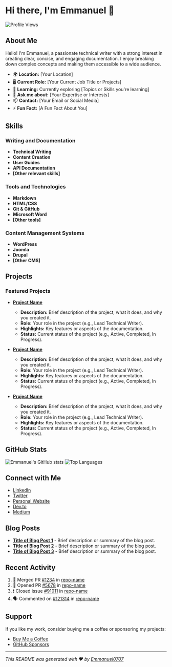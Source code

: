 # Hi there, I'm Emmanuel 👋

![Profile Views](https://komarev.com/ghpvc/?username=Emmanuel0707&label=Profile%20views&color=0e75b6&style=flat)

## About Me

Hello! I'm Emmanuel, a passionate technical writer with a strong interest in creating clear, concise, and engaging documentation. I enjoy breaking down complex concepts and making them accessible to a wide audience.

- 🌍 **Location:** [Your Location]
- 🖥️ **Current Role:** [Your Current Job Title or Projects]
- 🌱 **Learning:** Currently exploring [Topics or Skills you're learning]
- 💬 **Ask me about:** [Your Expertise or Interests]
- 📫 **Contact:** [Your Email or Social Media]
- ⚡ **Fun Fact:** [A Fun Fact About You]

## Skills

### Writing and Documentation
- **Technical Writing**
- **Content Creation**
- **User Guides**
- **API Documentation**
- **[Other relevant skills]**

### Tools and Technologies
- **Markdown**
- **HTML/CSS**
- **Git & GitHub**
- **Microsoft Word**
- **[Other tools]**

### Content Management Systems
- **WordPress**
- **Joomla**
- **Drupal**
- **[Other CMS]**

## Projects

### Featured Projects

- [**Project Name**](link-to-project)
  - **Description:** Brief description of the project, what it does, and why you created it.
  - **Role:** Your role in the project (e.g., Lead Technical Writer).
  - **Highlights:** Key features or aspects of the documentation.
  - **Status:** Current status of the project (e.g., Active, Completed, In Progress).

- [**Project Name**](link-to-project)
  - **Description:** Brief description of the project, what it does, and why you created it.
  - **Role:** Your role in the project (e.g., Lead Technical Writer).
  - **Highlights:** Key features or aspects of the documentation.
  - **Status:** Current status of the project (e.g., Active, Completed, In Progress).

- [**Project Name**](link-to-project)
  - **Description:** Brief description of the project, what it does, and why you created it.
  - **Role:** Your role in the project (e.g., Lead Technical Writer).
  - **Highlights:** Key features or aspects of the documentation.
  - **Status:** Current status of the project (e.g., Active, Completed, In Progress).

## GitHub Stats

![Emmanuel's GitHub stats](https://github-readme-stats.vercel.app/api?username=Emmanuel0707&show_icons=true&theme=radical)
![Top Languages](https://github-readme-stats.vercel.app/api/top-langs/?username=Emmanuel0707&layout=compact&theme=radical)

## Connect with Me

- [LinkedIn](link-to-linkedin)
- [Twitter](link-to-twitter)
- [Personal Website](link-to-website)
- [Dev.to](link-to-devto)
- [Medium](link-to-medium)

## Blog Posts

- [**Title of Blog Post 1**](link-to-blog-post-1) - Brief description or summary of the blog post.
- [**Title of Blog Post 2**](link-to-blog-post-2) - Brief description or summary of the blog post.
- [**Title of Blog Post 3**](link-to-blog-post-3) - Brief description or summary of the blog post.

## Recent Activity

<!--START_SECTION:activity-->
1. 🎉 Merged PR [#1234](link-to-pr) in [repo-name](link-to-repo)
2. 💪 Opened PR [#5678](link-to-pr) in [repo-name](link-to-repo)
3. ❗️ Closed issue [#91011](link-to-issue) in [repo-name](link-to-repo)
4. 🗣 Commented on [#121314](link-to-issue) in [repo-name](link-to-repo)
<!--END_SECTION:activity-->

## Support

If you like my work, consider buying me a coffee or sponsoring my projects:

- [Buy Me a Coffee](link-to-buymeacoffee)
- [GitHub Sponsors](link-to-github-sponsors)

---

*This README was generated with ❤️ by [Emmanuel0707](https://github.com/Emmanuel0707)*
